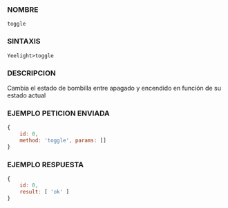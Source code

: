 ### NOMBRE
    toggle


### SINTAXIS
```shell
Yeelight>toggle
```


### DESCRIPCION
Cambia el estado de bombilla entre apagado y encendido en función de su estado actual


### EJEMPLO PETICION ENVIADA
```javascript
{ 
    id: 0, 
    method: 'toggle', params: [] 
}
```


### EJEMPLO RESPUESTA
```javascript
{ 
    id: 0, 
    result: [ 'ok' ] 
}
```